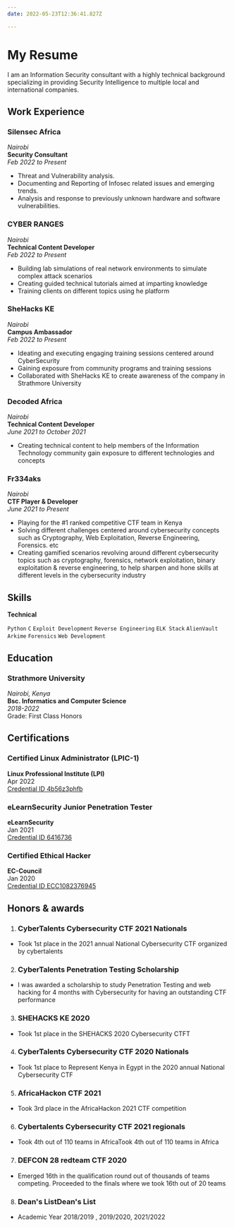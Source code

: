 ```yaml
---
date: 2022-05-23T12:36:41.827Z

---
```

# **My Resume**
I am an Information Security consultant with a highly technical background specializing in providing Security Intelligence to multiple local and international companies. 

## Work Experience

### Silensec Africa
_Nairobi_ <br>
**Security Consultant** <br>
_Feb 2022 to Present_

- Threat and Vulnerability analysis.
- Documenting and Reporting of Infosec related issues and emerging trends.
- Analysis and response to previously unknown hardware and software vulnerabilities.


### CYBER RANGES
_Nairobi_ <br>
**Technical Content Developer** <br>
_Feb 2022 to Present_

- Building lab simulations of real network environments to simulate complex attack scenarios
- Creating guided technical tutorials aimed at imparting knowledge
- Training clients on different topics using he platform


### SheHacks KE
_Nairobi_ <br>
**Campus Ambassador** <br>
_Feb 2022 to Present_

-  Ideating and executing engaging training sessions centered around CyberSecurity
- Gaining exposure from community programs and training sessions
- Collaborated with SheHacks KE to create awareness of the company in Strathmore University



### Decoded Africa
_Nairobi_ <br>
**Technical Content Developer** <br>
_June 2021 to October 2021_

-  Creating technical content to help members of the Information Technology community gain exposure to different technologies and concepts

### Fr334aks
_Nairobi_<br>
**CTF Player & Developer**<br>
_June 2021 to Present_

-   Playing for the #1 ranked competitive CTF team in Kenya
-   Solving different challenges centered around cybersecurity concepts such as Cryptography, Web Exploitation, Reverse Engineering, Forensics. etc
-   Creating gamified scenarios revolving around different cybersecurity topics such as cryptography, forensics, network exploitation, binary exploitation & reverse engineering, to help sharpen and hone skills at different levels in the cybersecurity industry

## Skills

**Technical**

`Python`
`C`
`Exploit Development`
`Reverse Engineering`
`ELK Stack`
`AlienVault`
`Arkime`
`Forensics`
`Web Development`

## Education

### Strathmore University
_Nairobi, Kenya_ <br>
**Bsc. Informatics and Computer Science** <br>
_2018-2022_ <br>
Grade: First Class Honors

## Certifications

### Certified Linux Administrator (LPIC-1)
**Linux Professional Institute (LPI)** <br>
Apr 2022<br>
[Credential ID 4b56z3phfb](https://cs.lpi.org/caf/Xamman/certification/verify/LPI000515003/4b56z3phfb)

### eLearnSecurity Junior Penetration Tester
**eLearnSecurity** <br>
Jan 2021 <br>
[Credential ID 6416736](https://verified.elearnsecurity.com/certificates/962ae3aa-58ee-4649-9216-6c11a804a92b)

### Certified Ethical Hacker
**EC-Council** <br>
Jan 2020 <br>
[Credential ID ECC1082376945](https://aspen.eccouncil.org/VerifyBadge?type=certification&a=8Oxz5wABOq3cgnRAjRypuzMCgfENEfJyUP7O/brUMp4=)


## Honors & awards
1. ### CyberTalents Cybersecurity CTF 2021 Nationals
- Took 1st place in the 2021 annual National Cybersecurity CTF organized by cybertalents

2. ### CyberTalents Penetration Testing Scholarship
- I was awarded a scholarship to study Penetration Testing and web hacking for 4 months with Cybersecurity for having an outstanding CTF performance

3. ### SHEHACKS KE 2020
- Took 1st place in the SHEHACKS 2020 Cybersecurity CTFT


4. ### CyberTalents Cybersecurity CTF 2020 Nationals
- Took 1st place to Represent Kenya in Egypt in the 2020 annual National Cybersecurity CTF

5. ### AfricaHackon CTF 2021
- Took 3rd place in the AfricaHackon 2021 CTF competition

6. ### Cybertalents Cybersecurity CTF 2021 regionals
- Took 4th out of 110 teams in AfricaTook 4th out of 110 teams in Africa

7. ### DEFCON 28 redteam CTF 2020
- Emerged 16th in the qualification round out of thousands of teams competing. Proceeded to the finals where we took 16th out of 20 teams

8. ### Dean's ListDean's List
- Academic Year 2018/2019 , 2019/2020, 2021/2022